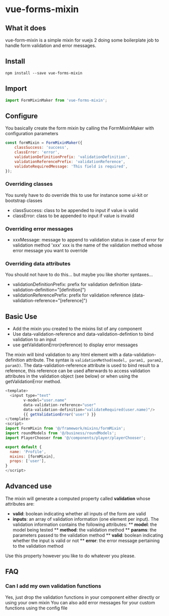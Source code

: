 # vue-forms-mixin

## What it does

vue-form-mixin is a simple mixin for vuejs 2 doing some boilerplate job to handle form validation and error messages.

## Install

```
npm install --save vue-forms-mixin
```

## Import
```javascript
import FormMixinMaker from 'vue-forms-mixin';
```

## Configure

You basically create the form mixin by calling the FormMixinMaker with configuration parameters

```javascript
const formMixin = FormMixinMaker({
    classSuccess: 'success',
    classError: 'error',
    validationDefinitionPrefix: 'validationDefinition',
    validationReferencePrefix: 'validationReference',
    validateRequiredMessage: 'This field is required',
});
```

### Overriding classes

You surely have to do override this to use for instance some ui-kit or bootstrap classes
* classSuccess: class to be appended to input if value is valid
* classError: class to be appended to input if value is invalid

### Overriding error messages

* xxxMessage: message to append to validation status in case of error for validation method 'xxx'
xxx is the name of the validation method whose error message you want to override

### Overriding data attributes

You should not have to do this... but maybe you like shorter syntaxes...
* validationDefinitionPrefix: prefix for validation definition (data-validation-definition="[definition]")
* validationReferencePrefix: prefix for validation reference (data-validation-reference="[reference]")



## Basic Use

* Add the mixin you created to the mixins list of any component
* Use data-validation-reference and data-validation-defintion to bind validation to an input
* use getValidationError(reference) to display error messages

The mixin will bind validation to any html element with a data-validation-definition attribute.
The syntax is `validationMethod(model, param1, param2, param3)`.
The data-validation-reference attribute is used to bind result to a reference, this reference can be used afterwards to access validation attributes in the validation object (see below) or when using the getValidationError method.

```javascript
<template>
  <input type="text"
        v-model="user.name"
        data-validation-reference="user"
        data-validation-definition="validateRequired(user.name)"/>
        {{ getValidationError('user') }}
</template>
<script>
import FormMixin from '@/framework/mixins/formMixin';
import roundModels from '@/business/roundModels';
import PlayerChooser from '@/components/player/playerChooser';

export default {
  name: 'Profile',
  mixins: [formMixin],
  props: ['user'],
}
</script>
```

## Advanced use 

The mixin will generate a computed property called **validation** whose attributes are:

* **valid**: boolean indicating whether all inputs of the form are valid
* **inputs**: an array of validation information (one element per input). The validation information contains the following attributes:
** **model**: the model being tested
** **method**: the validation method
** **params**: the parameters passed to the validation method
** **valid**: boolean indicating whether the input is valid or not
** **error**: the error message pertaining to the validation method

Use this property however you like to do whatever you please.

## FAQ

### Can I add my own validation functions
Yes, just drop the validation functions in your component either directly or using your own mixin
You can also add error messages for your custom functions using the config file